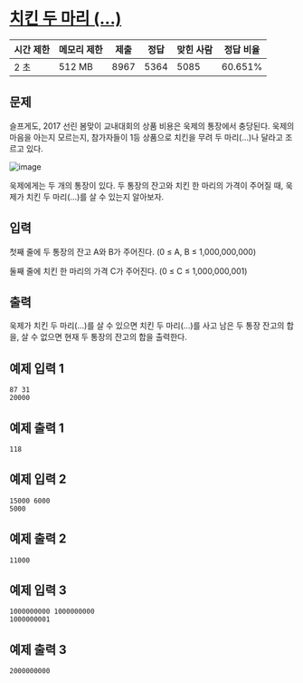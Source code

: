 # [치킨 두 마리 (...)](https://www.acmicpc.net/problem/14489)

| 시간 제한 | 메모리 제한 | 제출 | 정답 | 맞힌 사람 | 정답 비율 |
| --- | --- | --- | --- | --- | --- |
| 2 초 | 512 MB | 8967 | 5364 | 5085 | 60.651% |

## 문제

슬프게도, 2017 선린 봄맞이 교내대회의 상품 비용은 욱제의 통장에서 충당된다. 욱제의 마음을 아는지 모르는지, 참가자들이 1등 상품으로 치킨을 무려 두 마리(...)나 달라고 조르고 있다.

![image](https://onlinejudgeimages.s3-ap-northeast-1.amazonaws.com/problem/14489/1.png)

욱제에게는 두 개의 통장이 있다. 두 통장의 잔고와 치킨 한 마리의 가격이 주어질 때, 욱제가 치킨 두 마리(...)를 살 수 있는지 알아보자.

## 입력

첫째 줄에 두 통장의 잔고 A와 B가 주어진다. (0 ≤ A, B ≤ 1,000,000,000)

둘째 줄에 치킨 한 마리의 가격 C가 주어진다. (0 ≤ C ≤ 1,000,000,001)

## 출력

욱제가 치킨 두 마리(...)를 살 수 있으면 치킨 두 마리(...)를 사고 남은 두 통장 잔고의 합을, 살 수 없으면 현재 두 통장의 잔고의 합을 출력한다.

## 예제 입력 1

```
87 31
20000

```

## 예제 출력 1

```
118

```

## 예제 입력 2

```
15000 6000
5000

```

## 예제 출력 2

```
11000

```

## 예제 입력 3

```
1000000000 1000000000
1000000001

```

## 예제 출력 3

```
2000000000
```
